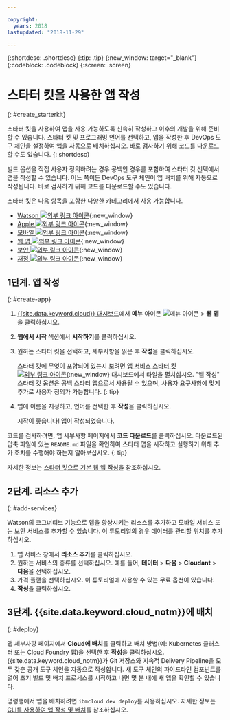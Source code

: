 ```yaml
---

copyright:
  years: 2018
lastupdated: "2018-11-29"

---
```


{:shortdesc: .shortdesc}
{:tip: .tip}
{:new_window: target="_blank"}
{:codeblock: .codeblock}
{:screen: .screen}

# 스타터 킷을 사용한 앱 작성
{: #create_starterkit}

스타터 킷을 사용하여 앱을 사용 가능하도록 신속히 작성하고 이후의 개발을 위해 준비할 수 있습니다. 스타터 킷 및 프로그래밍 언어를 선택하고, 앱을 작성한 후 DevOps 도구 체인을 설정하여 앱을 자동으로 배치하십시오. 바로 검사하기 위해 코드를 다운로드할 수도 있습니다.
{: shortdesc}

빌드 옵션을 직접 사용자 정의하려는 경우 공백인 경우를 포함하여 스타터 킷 선택에서 앱을 작성할 수 있습니다. 어느 쪽이든 DevOps 도구 체인이 앱 배치를 위해 자동으로 작성됩니다. 바로 검사하기 위해 코드를 다운로드할 수도 있습니다.

스타터 킷은 다음 항목을 포함한 다양한 카테고리에서 사용 가능합니다.
* [Watson ![외부 링크 아이콘](../../icons/launch-glyph.svg "외부 링크 아이콘")](https://{DomainName}/developer/watson/dashboard){:new_window}
* [Apple ![외부 링크 아이콘](../../icons/launch-glyph.svg "외부 링크 아이콘")](https://{DomainName}/developer/appledevelopment/dashboard){:new_window}
* [모바일 ![외부 링크 아이콘](../../icons/launch-glyph.svg "외부 링크 아이콘")](https://{DomainName}/developer/mobile/dashboard){:new_window}
* [웹 앱 ![외부 링크 아이콘](../../icons/launch-glyph.svg "외부 링크 아이콘")](https://{DomainName}/developer/appservice/dashboard){:new_window}
* [보안 ![외부 링크 아이콘](../../icons/launch-glyph.svg "외부 링크 아이콘")](https://{DomainName}/developer/security/dashboard){:new_window}
* [재정 ![외부 링크 아이콘](../../icons/launch-glyph.svg "외부 링크 아이콘")](https://{DomainName}/developer/finance/dashboard){:new_window}

## 1단계. 앱 작성
{: #create-app}

1. [{{site.data.keyword.cloud}} 대시보드](https://{DomainName})에서 **메뉴** 아이콘 ![메뉴 아이콘](../../icons/icon_hamburger.svg) > **웹 앱**을 클릭하십시오. 

2. **웹에서 시작** 섹션에서 **시작하기**를 클릭하십시오.

3. 원하는 스타터 킷을 선택하고, 세부사항을 읽은 후 **작성**을 클릭하십시오.
    
    스타터 킷에 무엇이 포함되어 있는지 보려면 [앱 서비스 스타터 킷 ![외부 링크 아이콘](../../icons/launch-glyph.svg "외부 링크 아이콘")](https://{DomainName}/developer/appservice/starter-kits){:new_window} 대시보드에서 타일을 펼치십시오. "앱 작성" 스타터 킷 옵션은 공백 스타터 앱으로서 사용될 수 있으며, 사용자 요구사항에 맞게 추가로 사용자 정의가 가능합니다.
    {: tip}

4. 앱에 이름을 지정하고, 언어를 선택한 후 **작성**을 클릭하십시오.
    
    시작이 좋습니다! 앱이 작성되었습니다.

코드를 검사하려면, 앱 세부사항 페이지에서 **코드 다운로드**를 클릭하십시오. 다운로드된 압축 파일에 있는 `README.md` 파일을 확인하여 스타터 앱을 시작하고 실행하기 위해 추가 조치를 수행해야 하는지 알아보십시오.
{: tip}

자세한 정보는 [스타터 킷으로 기본 웹 앱 작성](/docs/apps/tutorials/tutorial_web.html)을 참조하십시오.

## 2단계. 리소스 추가
{: #add-services}

Watson의 코그너티브 기능으로 앱을 향상시키는 리소스를 추가하고 모바일 서비스 또는 보안 서비스를 추가할 수 있습니다. 이 튜토리얼의 경우 데이터를 관리할 위치를 추가하십시오.

1. 앱 서비스 창에서 **리소스 추가**를 클릭하십시오.
2. 원하는 서비스의 종류를 선택하십시오. 예를 들어, **데이터** > **다음** > **Cloudant** > **다음**을 선택하십시오.
3. 가격 플랜을 선택하십시오. 이 튜토리얼에 사용할 수 있는 무료 옵션이 있습니다.
4. **작성**을 클릭하십시오.

## 3단계. {{site.data.keyword.cloud_notm}}에 배치
{: #deploy}

앱 세부사항 페이지에서 **Cloud에 배치**를 클릭하고 배치 방법(예: Kubernetes 클러스터 또는 Cloud Foundry 앱)을 선택한 후 **작성**을 클릭하십시오. {{site.data.keyword.cloud_notm}}가 Git 저장소와 지속적 Delivery Pipeline을 모두 갖춘 공개 도구 체인을 자동으로 작성합니다. 새 도구 체인의 파이프라인 컴포넌트를 열어 초기 빌드 및 배치 프로세스를 시작하고 나면 몇 분 내에 새 앱을 확인할 수 있습니다.

명령행에서 앱을 배치하려면 `ibmcloud dev deploy`를 사용하십시오. 자세한 정보는 [CLI를 사용하여 앱 작성 및 배치](/docs/apps/create-deploy-cli.html)를 참조하십시오.
